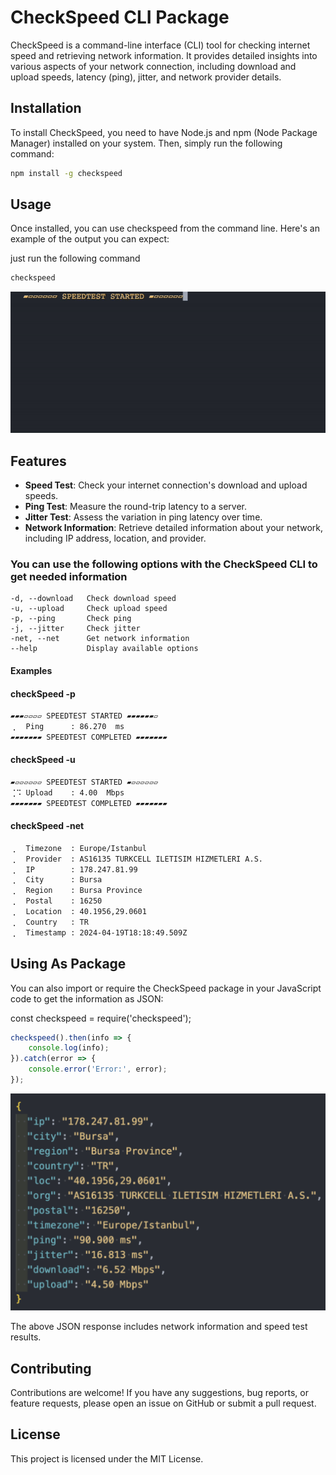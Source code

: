 # CheckSpeed CLI Package

CheckSpeed is a command-line interface (CLI) tool for checking internet speed and retrieving network information. It provides detailed insights into various aspects of your network connection, including download and upload speeds, latency (ping), jitter, and network provider details.

## Installation

To install CheckSpeed, you need to have Node.js and npm (Node Package Manager) installed on your system. Then, simply run the following command:

```bash
npm install -g checkspeed
```

## Usage
Once installed, you can use checkspeed from the command line. Here's an example of the output you can expect:

just run the following command

```bash
checkspeed
```

![CheckSpeed Demo](./assets/checkspeed.gif)


## Features

- **Speed Test**: Check your internet connection's download and upload speeds.
- **Ping Test**: Measure the round-trip latency to a server.
- **Jitter Test**: Assess the variation in ping latency over time.
- **Network Information**: Retrieve detailed information about your network, including IP address, location, and provider.


### You can use the following options with the CheckSpeed CLI to get needed information

```text
-d, --download   Check download speed
-u, --upload     Check upload speed
-p, --ping       Check ping
-j, --jitter     Check jitter
-net, --net      Get network information
--help           Display available options

```

#### Examples 

#### checkSpeed -p 
```bash
▰▰▰▱▱▱▱ SPEEDTEST STARTED ▰▰▰▰▰▰▱
⢀⠀ Ping      : 86.270  ms
▰▰▰▰▰▰▰ SPEEDTEST COMPLETED ▰▰▰▰▰▰▰
```

#### checkSpeed -u
```bash
▰▱▱▱▱▱▱ SPEEDTEST STARTED ▰▱▱▱▱▱▱
⢈⠩ Upload    : 4.00  Mbps
▰▰▰▰▰▰▰ SPEEDTEST COMPLETED ▰▰▰▰▰▰▰
```
#### checkSpeed -net
```bash
⢀⠀ Timezone  : Europe/Istanbul 
⢀⠀ Provider  : AS16135 TURKCELL ILETISIM HIZMETLERI A.S. 
⢀⠀ IP        : 178.247.81.99 
⢀⠀ City      : Bursa 
⢀⠀ Region    : Bursa Province 
⢀⠀ Postal    : 16250 
⢀⠀ Location  : 40.1956,29.0601 
⢀⠀ Country   : TR 
⢀⠀ Timestamp : 2024-04-19T18:18:49.509Z 
```

## Using As Package
You can also import or require the CheckSpeed package in your JavaScript code to get the information as JSON:

const checkspeed = require('checkspeed');

```javascript
checkspeed().then(info => {
    console.log(info);
}).catch(error => {
    console.error('Error:', error);
});
```

![CheckSpeed Demo](./assets/checkspeed-usage.png)

The above JSON response includes network information and speed test results.


## Contributing

Contributions are welcome! If you have any suggestions, bug reports, or feature requests, please open an issue on GitHub or submit a pull request.

## License

This project is licensed under the MIT License.
